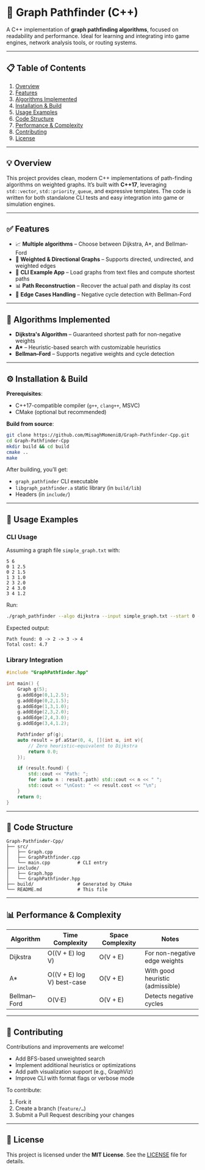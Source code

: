 # 🧭 Graph Pathfinder (C++)

A C++ implementation of **graph pathfinding algorithms**, focused on readability and performance. Ideal for learning and integrating into game engines, network analysis tools, or routing systems.

---

## 📋 Table of Contents

1. [Overview](#overview)  
2. [Features](#features)  
3. [Algorithms Implemented](#algorithms-implemented)  
4. [Installation & Build](#installation--build)  
5. [Usage Examples](#usage-examples)  
6. [Code Structure](#code-structure)  
7. [Performance & Complexity](#performance--complexity)  
8. [Contributing](#contributing)  
9. [License](#license)

---

## 💡 Overview

This project provides clean, modern C++ implementations of path-finding algorithms on weighted graphs. It’s built with **C++17**, leveraging `std::vector`, `std::priority_queue`, and expressive templates. The code is written for both standalone CLI tests and easy integration into game or simulation engines.

---

## ✅ Features

- 📈 **Multiple algorithms** – Choose between Dijkstra, A\*, and Bellman-Ford  
- 🧩 **Weighted & Directional Graphs** – Supports directed, undirected, and weighted edges  
- 🏁 **CLI Example App** – Load graphs from text files and compute shortest paths  
- 📊 **Path Reconstruction** – Recover the actual path and display its cost  
- 🧪 **Edge Cases Handling** – Negative cycle detection with Bellman-Ford

---

## 🧠 Algorithms Implemented

- **Dijkstra's Algorithm** – Guaranteed shortest path for non-negative weights  
- **A\*** – Heuristic-based search with customizable heuristics  
- **Bellman–Ford** – Supports negative weights and cycle detection  

---

## ⚙️ Installation & Build

**Prerequisites**:  
- C++17-compatible compiler (`g++`, `clang++`, MSVC)
- CMake (optional but recommended)

**Build from source**:
```bash
git clone https://github.com/MisaghMomeniB/Graph-Pathfinder-Cpp.git
cd Graph-Pathfinder-Cpp
mkdir build && cd build
cmake ..
make
````

After building, you’ll get:

* `graph_pathfinder` CLI executable
* `libgraph_pathfinder.a` static library (in `build/lib`)
* Headers (in `include/`)

---

## 🚀 Usage Examples

### CLI Usage

Assuming a graph file `simple_graph.txt` with:

```
5 6
0 1 2.5
0 2 1.5
1 3 1.0
2 3 2.0
2 4 3.0
3 4 1.2
```

Run:

```bash
./graph_pathfinder --algo dijkstra --input simple_graph.txt --start 0 --end 4
```

Expected output:

```
Path found: 0 -> 2 -> 3 -> 4
Total cost: 4.7
```

### Library Integration

```cpp
#include "GraphPathfinder.hpp"

int main() {
    Graph g(5);
    g.addEdge(0,1,2.5);
    g.addEdge(0,2,1.5);
    g.addEdge(1,3,1.0);
    g.addEdge(2,3,2.0);
    g.addEdge(2,4,3.0);
    g.addEdge(3,4,1.2);

    Pathfinder pf(g);
    auto result = pf.aStar(0, 4, [](int u, int v){
        // Zero heuristic—equivalent to Dijkstra
        return 0.0;
    });

    if (result.found) {
        std::cout << "Path: ";
        for (auto n : result.path) std::cout << n << " ";
        std::cout << "\nCost: " << result.cost << "\n";
    }
    return 0;
}
```

---

## 🧱 Code Structure

```
Graph-Pathfinder-Cpp/
├── src/
│   ├── Graph.cpp
│   ├── GraphPathfinder.cpp
│   └── main.cpp          # CLI entry
├── include/
│   ├── Graph.hpp
│   └── GraphPathfinder.hpp
├── build/                # Generated by CMake
└── README.md             # This file
```

---

## 📊 Performance & Complexity

| Algorithm    | Time Complexity            | Space Complexity | Notes                            |
| ------------ | -------------------------- | ---------------- | -------------------------------- |
| Dijkstra     | O((V + E) log V)           | O(V + E)         | For non-negative edge weights    |
| A\*          | O((V + E) log V) best-case | O(V + E)         | With good heuristic (admissible) |
| Bellman–Ford | O(V·E)                     | O(V + E)         | Detects negative cycles          |

---

## 🤝 Contributing

Contributions and improvements are welcome!

* Add BFS-based unweighted search
* Implement additional heuristics or optimizations
* Add path visualization support (e.g., GraphViz)
* Improve CLI with format flags or verbose mode

To contribute:

1. Fork it
2. Create a branch (`feature/…`)
3. Submit a Pull Request describing your changes

---

## 📄 License

This project is licensed under the **MIT License**. See the [LICENSE](LICENSE) file for details.
